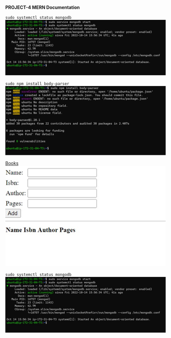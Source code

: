 **PROJECT-4 MERN Documentation**

`sudo systemctl status mongodb`
![mongoDB-start](mongoDB-start.jpg)


`sudo npm install body-parser`
![body-parser](body-parser.jpg)


[Books](http://54.221.0.20:3300/)
![web-form](web-form.jpg)


`sudo systemctl status mongodb`
![mongoDB-start](mongoDB-start.jpg)
